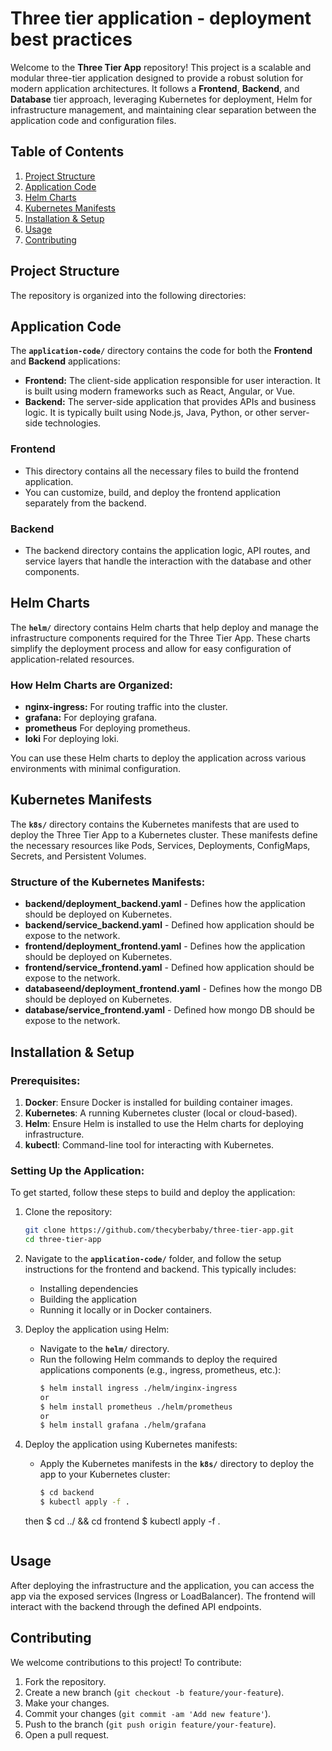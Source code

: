 # Three tier application - deployment best practices

Welcome to the **Three Tier App** repository! This project is a scalable and modular three-tier application designed to provide a robust solution for modern application architectures. It follows a **Frontend**, **Backend**, and **Database** tier approach, leveraging Kubernetes for deployment, Helm for infrastructure management, and maintaining clear separation between the application code and configuration files.

## Table of Contents

1. [Project Structure](#project-structure)
2. [Application Code](#application-code)
3. [Helm Charts](#helm-charts)
4. [Kubernetes Manifests](#kubernetes-manifests)
5. [Installation & Setup](#installation-setup)
6. [Usage](#usage)
7. [Contributing](#contributing)

## Project Structure

The repository is organized into the following directories:

## Application Code

The **`application-code/`** directory contains the code for both the **Frontend** and **Backend** applications:

- **Frontend:** The client-side application responsible for user interaction. It is built using modern frameworks such as React, Angular, or Vue.
- **Backend:** The server-side application that provides APIs and business logic. It is typically built using Node.js, Java, Python, or other server-side technologies.

### Frontend
- This directory contains all the necessary files to build the frontend application.
- You can customize, build, and deploy the frontend application separately from the backend.

### Backend
- The backend directory contains the application logic, API routes, and service layers that handle the interaction with the database and other components.

## Helm Charts

The **`helm/`** directory contains Helm charts that help deploy and manage the infrastructure components required for the Three Tier App. These charts simplify the deployment process and allow for easy configuration of application-related resources.

### How Helm Charts are Organized:
- **nginx-ingress:** For routing traffic into the cluster.
- **grafana:** For deploying grafana.
- **prometheus** For deploying prometheus.
- **loki** For deploying loki.

You can use these Helm charts to deploy the application across various environments with minimal configuration.

## Kubernetes Manifests

The **`k8s/`** directory contains the Kubernetes manifests that are used to deploy the Three Tier App to a Kubernetes cluster. These manifests define the necessary resources like Pods, Services, Deployments, ConfigMaps, Secrets, and Persistent Volumes.

### Structure of the Kubernetes Manifests:
- **backend/deployment_backend.yaml** - Defines how the application should be deployed on Kubernetes.
- **backend/service_backend.yaml** - Defined how application should be expose to the network.
- **frontend/deployment_frontend.yaml** - Defines how the application should be deployed on Kubernetes.
- **frontend/service_frontend.yaml** - Defined how application should be expose to the network.
- **databaseend/deployment_frontend.yaml** - Defines how the mongo DB should be deployed on Kubernetes.
- **database/service_frontend.yaml** - Defined how mongo DB should be expose to the network.

## Installation & Setup

### Prerequisites:
1. **Docker**: Ensure Docker is installed for building container images.
2. **Kubernetes**: A running Kubernetes cluster (local or cloud-based).
3. **Helm**: Ensure Helm is installed to use the Helm charts for deploying infrastructure.
4. **kubectl**: Command-line tool for interacting with Kubernetes.

### Setting Up the Application:
To get started, follow these steps to build and deploy the application:

1. Clone the repository:
    ```bash
    git clone https://github.com/thecyberbaby/three-tier-app.git
    cd three-tier-app
    ```

2. Navigate to the **`application-code/`** folder, and follow the setup instructions for the frontend and backend. This typically includes:
    - Installing dependencies
    - Building the application
    - Running it locally or in Docker containers.

3. Deploy the application using Helm:
    - Navigate to the **`helm/`** directory.
    - Run the following Helm commands to deploy the required applications components (e.g., ingress, prometheus, etc.):
      ```bash
      $ helm install ingress ./helm/inginx-ingress
      or
      $ helm install prometheus ./helm/prometheus
      or
      $ helm install grafana ./helm/grafana


      ```

4. Deploy the application using Kubernetes manifests:
    - Apply the Kubernetes manifests in the **`k8s/`** directory to deploy the app to your Kubernetes cluster:
      ```bash
      $ cd backend
      $ kubectl apply -f .
     then 
      $ cd ../ && cd frontend
      $ kubectl apply -f .
      ```

## Usage

After deploying the infrastructure and the application, you can access the app via the exposed services (Ingress or LoadBalancer). The frontend will interact with the backend through the defined API endpoints.

## Contributing

We welcome contributions to this project! To contribute:

1. Fork the repository.
2. Create a new branch (`git checkout -b feature/your-feature`).
3. Make your changes.
4. Commit your changes (`git commit -am 'Add new feature'`).
5. Push to the branch (`git push origin feature/your-feature`).
6. Open a pull request.
